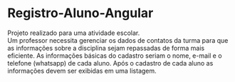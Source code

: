 # Registro-Aluno-Angular
Projeto realizado para uma atividade escolar. </br>
Um professor necessita gerenciar os dados de contatos da turma para que as informações sobre a disciplina sejam repassadas de forma mais eficiente. As informações básicas do 
cadastro seriam o nome, e-mail e o telefone (whatsapp) de cada aluno. Após o cadastro de cada aluno as informações devem ser exibidas em uma listagem.

<img src=""> 
